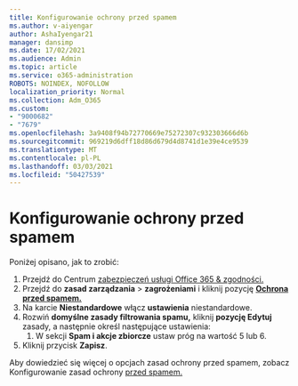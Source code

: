 ```yaml
---
title: Konfigurowanie ochrony przed spamem
ms.author: v-aiyengar
author: AshaIyengar21
manager: dansimp
ms.date: 17/02/2021
ms.audience: Admin
ms.topic: article
ms.service: o365-administration
ROBOTS: NOINDEX, NOFOLLOW
localization_priority: Normal
ms.collection: Adm_O365
ms.custom:
- "9000682"
- "7679"
ms.openlocfilehash: 3a9408f94b72770669e75272307c932303666d6b
ms.sourcegitcommit: 969219d6dff18d86d679d4d8741d1e39e4ce9539
ms.translationtype: MT
ms.contentlocale: pl-PL
ms.lasthandoff: 03/03/2021
ms.locfileid: "50427539"
---
```

# <a name="set-up-an-anti-spam-protection"></a>Konfigurowanie ochrony przed spamem

Poniżej opisano, jak to zrobić:

1. Przejdź do Centrum [zabezpieczeń usługi Office 365 & zgodności.](https://go.microsoft.com/fwlink/p/?linkid=2077143)
1. Przejdź do **zasad zarządzania**  >  **zagrożeniami** i kliknij pozycję **[Ochrona przed spamem.](https://go.microsoft.com/fwlink/p/?linkid=2077143)**
1. Na karcie **Niestandardowe** włącz **ustawienia** niestandardowe.
1. Rozwiń **domyślne zasady filtrowania spamu,** kliknij **pozycję Edytuj** zasady, a następnie określ następujące ustawienia:
    1. W sekcji **Spam i akcje zbiorcze** ustaw próg na wartość 5 lub 6.
1. Kliknij przycisk **Zapisz**.

Aby dowiedzieć się więcej o opcjach zasad ochrony przed spamem, zobacz Konfigurowanie zasad ochrony [przed spamem.](https://go.microsoft.com/fwlink/?linkid=2092051)
